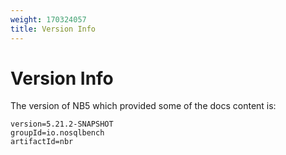 ```yaml
---
weight: 170324057
title: Version Info
---
```

# Version Info

The version of NB5 which provided some of the docs content is:

```
version=5.21.2-SNAPSHOT
groupId=io.nosqlbench
artifactId=nbr
```
